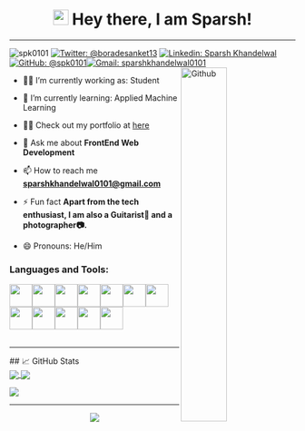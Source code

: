 <center>
<h1>
  <img src="https://media.giphy.com/media/hvRJCLFzcasrR4ia7z/giphy.gif" width="27px"/>
   Hey there, I am Sparsh!
</h1>
</center>
<hr> 


<p align="centre"> <img src="https://komarev.com/ghpvc/?username=spk0101&label=Profile%20views&color=FF00FF&style=flat" alt="spk0101" /> 
<a href="https://twitter.com/boradesanket13"><img src="https://img.shields.io/twitter/follow/boradesanket13?style=social" alt="Twitter: @boradesanket13"></a>
<a href="https://www.linkedin.com/in/sparsh-khandelwal0101/"><img src="https://img.shields.io/badge/Sparsh%20Khandelwal-blue?style=flat-square&amp;logo=Linkedin&amp;logoColor=white&amp;link=https://www.linkedin.com/in/sparsh-khandelwal0101/" alt="Linkedin: Sparsh Khandelwal"></a><a href="https://github.com/spk0101"><img src="https://img.shields.io/github/followers/spk0101?label=follow&amp;style=social" alt="GitHub: @spk0101"></a><a href="mailto:sparshkhandelwal0101@gmail.com"><img src="https://img.shields.io/badge/Gmail-sparshkhandelwal0101-red" alt="Gmail: sparshkhandelwal0101"></a>

<img width="40%" align="right" alt="Github" src="https://media.giphy.com/media/qgQUggAC3Pfv687qPC/giphy.gif" />

- 🧑‍🎓 I’m currently working as: Student 

- 🌱 I’m currently learning: Applied Machine Learning

- 👨‍💻 Check out my portfolio at [here](https://sanketborade.netlify.app/)

- 💬 Ask me about **FrontEnd Web Development**

- 📫 How to reach me **sparshkhandelwal0101@gmail.com**

- ⚡ Fun fact **Apart from the tech enthusiast, I am also a Guitarist🎸  and a photographer📷.**

- 😄 Pronouns: He/Him



  
<h3 align="left">Languages and Tools:</h3>
 <img src="https://cdn.jsdelivr.net/gh/devicons/devicon/icons/figma/figma-original.svg" width="40"><img src="https://cdn.jsdelivr.net/gh/devicons/devicon/icons/xd/xd-plain.svg" width="40"><img src="https://cdn.jsdelivr.net/gh/devicons/devicon/icons/css3/css3-original.svg" width="40"><img src="https://cdn.jsdelivr.net/gh/devicons/devicon/icons/photoshop/photoshop-plain.svg" width="40"><img src="https://cdn.jsdelivr.net/gh/devicons/devicon/icons/html5/html5-original.svg" width="40"><img src="https://cdn.jsdelivr.net/gh/devicons/devicon/icons/arduino/arduino-original-wordmark.svg" width="40"><img src="https://cdn.jsdelivr.net/gh/devicons/devicon/icons/bootstrap/bootstrap-original-wordmark.svg" width="40"><img src="https://cdn.jsdelivr.net/gh/devicons/devicon/icons/canva/canva-original.svg" width="40"><img src="https://cdn.jsdelivr.net/gh/devicons/devicon/icons/debian/debian-original-wordmark.svg" width="40"><img src="https://cdn.jsdelivr.net/gh/devicons/devicon/icons/illustrator/illustrator-plain.svg" width="40"><img src="https://cdn.jsdelivr.net/gh/devicons/devicon/icons/javascript/javascript-original.svg" width="40"><img src="https://cdn.jsdelivr.net/gh/devicons/devicon/icons/angularjs/angularjs-original.svg" width="40">
<br><br><hr>
<p>## &#x1f4c8; GitHub Stats<br/>
          

<a href="https://github.com/anuraghazra/convoychat">
  <img align="center" src="https://github-readme-stats.vercel.app/api?username=spk0101&count_private=true&show_icons=true&theme=vue&hide_rank=false&line_height=27" />
</a>
<a href="https://github.com/anuraghazra/github-readme-stats">
  <img align="center" src="https://github-readme-stats.vercel.app/api/top-langs/?username=anuraghazra&layout=compact&line_height=27&theme=vue" />
</a>

![](http://github-profile-summary-cards.vercel.app/api/cards/profile-details?username=spk0101&theme=vue)

<hr>

<p align="center">
    <img src="https://img.shields.io/badge/THANKS%20FOR-VISITING%20❤%EF%B8%8F-informational?style=for-the-badge&logo=github"/>    
</p>